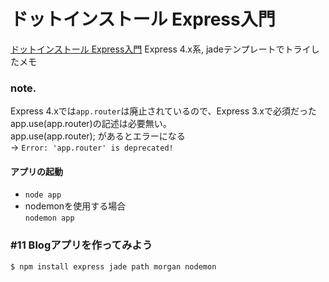 # ドットインストール  Express入門
[ドットインストール  Express入門](http://dotinstall.com/lessons/basic_expressjs)
Express 4.x系, jadeテンプレートでトライしたメモ

### note.
Express 4.xでは`app.router`は廃止されているので、Express 3.xで必須だったapp.use(app.router)の記述は必要無い。  
app.use(app.router); があるとエラーになる  
  -> `Error: 'app.router' is deprecated!`  
  
#### アプリの起動

- `node app`
- nodemonを使用する場合  
`nodemon app`

### #11 Blogアプリを作ってみよう
```sh
$ npm install express jade path morgan nodemon
```
